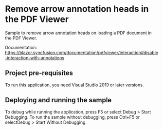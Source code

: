 # Remove arrow annotation heads in the PDF Viewer
Sample to remove arrow annotation heads on loading a PDF document in the PDF Viewer.

Documentation: https://blazor.syncfusion.com/documentation/pdfviewer/interaction#disable-interaction-with-annotations

## Project pre-requisites
To run this application, you need Visual Studio 2019 or later versions.

## Deploying and running the sample
To debug while running the application, press F5 or select Debug > Start Debugging. To run the sample without debugging, press Ctrl+F5 or selectDebug > Start Without Debugging.